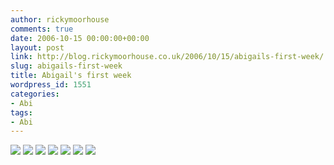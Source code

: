 ```yaml
---
author: rickymoorhouse
comments: true
date: 2006-10-15 00:00:00+00:00
layout: post
link: http://blog.rickymoorhouse.co.uk/2006/10/15/abigails-first-week/
slug: abigails-first-week
title: Abigail's first week
wordpress_id: 1551
categories:
- Abi
tags:
- Abi
---
```



![](http://samespirit.net/ricky/images/365/2006-10-08a.png)
![](http://samespirit.net/ricky/images/365/2006-10-08b.png)
![](http://samespirit.net/ricky/images/365/2006-10-08c.png)
![](http://samespirit.net/ricky/images/365/2006-10-08d.png)
![](http://samespirit.net/ricky/images/365/2006-10-08e.png)
![](http://samespirit.net/ricky/images/365/2006-10-08f.png)
![](http://samespirit.net/ricky/images/365/2006-10-08g.png)

